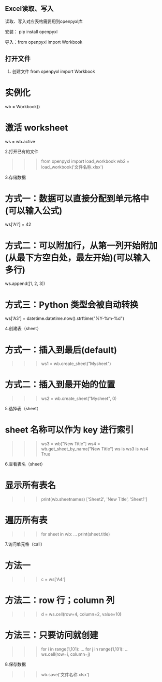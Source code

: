 ## Excel读取、写入
读取、写入对应表格需要用到openpyxl库

安装： pip install openpyxl

导入：from openpyxl import Workbook

## 打开文件
1. 创建文件
from openpyxl import Workbook 
# 实例化
wb = Workbook()
# 激活 worksheet
ws = wb.active

2.打开已有的文件
>>> from openpyxl import load_workbook
>>> wb2 = load_workbook('文件名称.xlsx')

3.存储数据
# 方式一：数据可以直接分配到单元格中(可以输入公式)
ws['A1'] = 42
# 方式二：可以附加行，从第一列开始附加(从最下方空白处，最左开始)(可以输入多行)
ws.append([1, 2, 3])
# 方式三：Python 类型会被自动转换
ws['A3'] = datetime.datetime.now().strftime("%Y-%m-%d")

4.创建表（sheet）
# 方式一：插入到最后(default)
>>> ws1 = wb.create_sheet("Mysheet") 
# 方式二：插入到最开始的位置
>>> ws2 = wb.create_sheet("Mysheet", 0)

5.选择表（sheet）
# sheet 名称可以作为 key 进行索引
>>> ws3 = wb["New Title"]
>>> ws4 = wb.get_sheet_by_name("New Title")
>>> ws is ws3 is ws4
True

6.查看表名（sheet）
# 显示所有表名
>>> print(wb.sheetnames)
['Sheet2', 'New Title', 'Sheet1']
# 遍历所有表
>>> for sheet in wb:
... print(sheet.title)

7.访问单元格（call）
# 方法一
>>> c = ws['A4']
# 方法二：row 行；column 列
>>> d = ws.cell(row=4, column=2, value=10)
# 方法三：只要访问就创建
>>> for i in range(1,101):
...     for j in range(1,101):
...      ws.cell(row=i, column=j)

8.保存数据
>>> wb.save('文件名称.xlsx')


